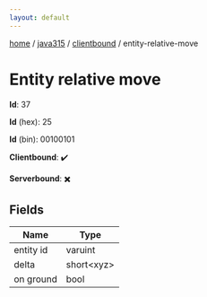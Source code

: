 ```yaml
---
layout: default
---
```


[home](/)  /  [java315](/protocol/java315)  /  [clientbound](/protocol/java315/clientbound)  /  entity-relative-move

# Entity relative move

**Id**: 37

**Id** (hex): 25

**Id** (bin): 00100101

**Clientbound**: ✔️

**Serverbound**: ✖️

## Fields

Name | Type
---|---
entity id | varuint
delta | short&lt;xyz&gt;
on ground | bool
